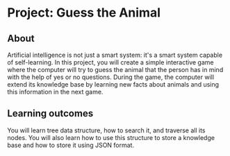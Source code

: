# Project: Guess the Animal

## About

Artificial intelligence is not just a smart system: it's a smart system capable of self-learning. In this project, you will create a simple interactive game where the computer will try to guess the animal that the person has in mind with the help of yes or no questions. During the game, the computer will extend its knowledge base by learning new facts about animals and using this information in the next game.

## Learning outcomes

You will learn tree data structure, how to search it, and traverse all its nodes. You will also learn how to use this structure to store a knowledge base and how to store it using JSON format.